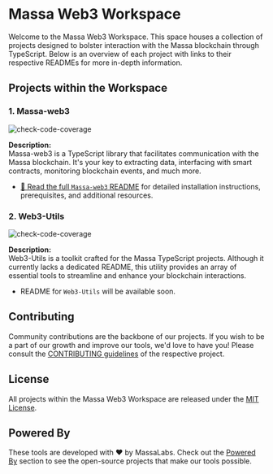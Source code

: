 # Massa Web3 Workspace

Welcome to the Massa Web3 Workspace. This space houses a collection of projects designed to bolster interaction with the Massa blockchain through TypeScript. Below is an overview of each project with links to their respective READMEs for more in-depth information.

## Projects within the Workspace

### 1. **Massa-web3**
   
![check-code-coverage](https://img.shields.io/badge/coverage-95.25%25-green)

**Description:**  
Massa-web3 is a TypeScript library that facilitates communication with the Massa blockchain. It's your key to extracting data, interfacing with smart contracts, monitoring blockchain events, and much more.

- [📖 Read the full `Massa-web3` README](https://github.com/massalabs/massa-web3#readme) for detailed installation instructions, prerequisites, and additional resources.

### 2. **Web3-Utils** 

![check-code-coverage](https://img.shields.io/badge/coverage-92.11%25-green)

**Description:**  
Web3-Utils is a toolkit crafted for the Massa TypeScript projects. Although it currently lacks a dedicated README, this utility provides an array of essential tools to streamline and enhance your blockchain interactions.

- README for `Web3-Utils` will be available soon.

## Contributing

Community contributions are the backbone of our projects. If you wish to be a part of our growth and improve our tools, we'd love to have you! Please consult the [CONTRIBUTING guidelines](CONTRIBUTING.md) of the respective project.

## License

All projects within the Massa Web3 Workspace are released under the [MIT License](LICENSE).

## Powered By

These tools are developed with ❤️ by MassaLabs. Check out the [Powered By](powered-by.md) section to see the open-source projects that make our tools possible.
